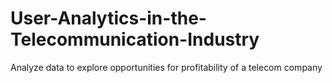 # User-Analytics-in-the-Telecommunication-Industry
Analyze data to explore opportunities for profitability of a telecom company
